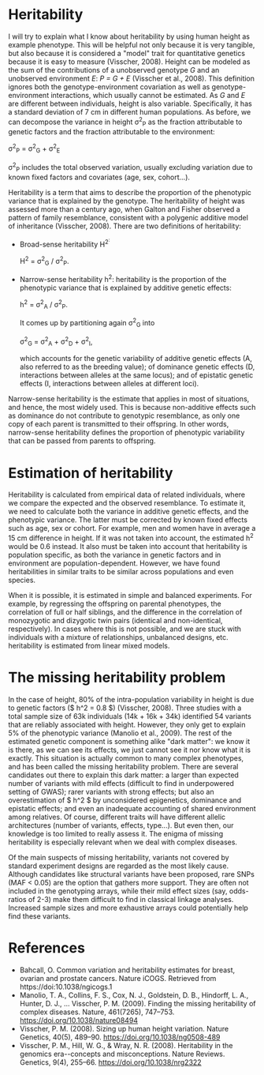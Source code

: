 # Heritability

I will try to explain what I know about heritability by using human height as example phenotype. This will be helpful not only because it is very tangible, but also because it is considered a "model" trait for quantitative genetics because it is easy to measure (Visscher, 2008). Height can be modeled as the sum of the contributions of a unobserved genotype *G* and an unobserved environment *E*: *P = G + E* (Visscher et al., 2008). This definition ignores both the genotype-environment covariation as well as genotype-environment interactions, which usually cannot be estimated. As *G* and *E* are different between individuals, height is also variable. Specifically, it has a standard deviation of 7 cm in different human populations. As before, we can decompose the variance in height σ<sup>2</sup><sub>P</sub> as the fraction attributable to genetic factors and the fraction attributable to the environment:

σ<sup>2</sup><sub>P</sub> = σ<sup>2</sup><sub>G</sub> + σ<sup>2</sup><sub>E</sub>

σ<sup>2</sup><sub>P</sub> includes the total observed variation, usually excluding variation due to known fixed factors and covariates (age, sex, cohort...).

Heritability is a term that aims to describe the proportion of the phenotypic variance that is explained by the genotype. The heritability of height was assessed more than a century ago, when Galton and Fisher observed a pattern of family resemblance, consistent with a polygenic additive model of inheritance (Visscher, 2008). There are two definitions of heritability:

* Broad-sense heritability H<sup>2<sup>:

  H<sup>2</sup> = σ<sup>2</sup><sub>G</sub> / σ<sup>2</sup><sub>P</sub>.

* Narrow-sense heritability h<sup>2</sup>: heritability is the proportion of the phenotypic variance that is explained by additive genetic effects:

  h<sup>2</sup> = σ<sup>2</sup><sub>A</sub> / σ<sup>2</sup><sub>P</sub>.

  It comes up by partitioning again σ<sup>2</sup><sub>G</sub> into

  σ<sup>2</sup><sub>G</sub> = σ<sup>2</sup><sub>A</sub> + σ<sup>2</sup><sub>D</sub> + σ<sup>2</sup><sub>I</sub>,

  which accounts for the genetic variability of additive genetic effects (A, also referred to as the breeding value); of dominance genetic effects (D, interactions between alleles at the same locus); and of epistatic genetic effects (I, interactions between alleles at different loci).

Narrow-sense heritability is the estimate that applies in most of situations, and hence, the most widely used. This is because non-additive effects such as dominance do not contribute to genotypic resemblance, as only one copy of each parent is transmitted to their offspring. In other words, narrow-sense heritability defines the proportion of phenotypic variability that can be passed from parents to offspring.

# Estimation of heritability

Heritability is calculated from empirical data of related individuals, where we compare the expected and the observed resemblance. To estimate it, we need to calculate both the variance in additive genetic effects, and the phenotypic variance. The latter must be corrected by known fixed effects such as age, sex or cohort. For example, men and women have in average a 15 cm difference in height. If it was not taken into account, the estimated h<sup>2</sup> would be 0.6 instead. It also must be taken into account that heritability is population specific, as both the variance in genetic factors and in environment are population-dependent. However, we have found heritabilities in similar traits to be similar across populations and even species.

When it is possible, it is estimated in simple and balanced experiments. For example, by regressing the offspring on parental phenotypes, the correlation of full or half siblings, and the difference in the correlation of monozygotic and dizygotic twin pairs (identical and non-identical, respectively). In cases where this is not possible, and we are stuck with individuals with a mixture of relationships, unbalanced designs, etc. heritability is estimated from linear mixed models.

# The missing heritability problem

In the case of height, 80% of the intra-population variability in height is due to genetic factors ($ h^2 = 0.8 $) (Visscher, 2008). Three studies with a total sample size of 63k individuals (14k + 16k + 34k) identified 54 variants that are reliably associated with height. However, they only get to explain 5% of the phenotypic variance (Manolio et al., 2009). The rest of the estimated genetic component is something alike "dark matter": we know it is there, as we can see its effects, we just cannot see it nor know what it is exactly. This situation is actually common to many complex phenotypes, and has been called the missing heritability problem. There are several candidates out there to explain this dark matter: a larger than expected number of variants with mild effects (difficult to find in underpowered setting of GWAS); rarer variants with strong effects; but also an overestimation of $ h^2 $ by unconsidered epigenetics, dominance and epistatic effects; and even an inadequate accounting of shared environment among relatives. Of course, different traits will have different allelic architectures (number of variants, effects, type...). But even then, our knowledge is too limited to really assess it. The enigma of missing heritability is especially relevant when we deal with complex diseases.

Of the main suspects of missing heritability, variants not covered by standard experiment designs are regarded as the most likely cause. Although candidates like structural variants have been proposed, rare SNPs (MAF < 0.05) are the option that gathers more support. They are often not included in the genotyping arrays, while their mild effect sizes (say, odds-ratios of 2-3) make them difficult to find in classical linkage analyses. Increased sample sizes and more exhaustive arrays could potentially help find these variants.

# References

* Bahcall, O. Common variation and heritability estimates for breast, ovarian and prostate cancers. Nature iCOGS. Retrieved from https://doi:10.1038/ngicogs.1
* Manolio, T. A., Collins, F. S., Cox, N. J., Goldstein, D. B., Hindorff, L. A., Hunter, D. J., … Visscher, P. M. (2009). Finding the missing heritability of complex diseases. Nature, 461(7265), 747–753. https://doi.org/10.1038/nature08494
* Visscher, P. M. (2008). Sizing up human height variation. Nature Genetics, 40(5), 489–90. https://doi.org/10.1038/ng0508-489
* Visscher, P. M., Hill, W. G., & Wray, N. R. (2008). Heritability in the genomics era--concepts and misconceptions. Nature Reviews. Genetics, 9(4), 255–66. https://doi.org/10.1038/nrg2322
